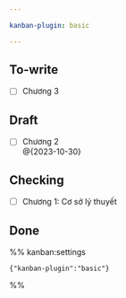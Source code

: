 ```yaml
---

kanban-plugin: basic

---
```


## To-write

- [ ] Chương 3


## Draft

- [ ] Chương 2<br>@{2023-10-30}


## Checking

- [ ] Chương 1: Cơ sở lý thuyết


## Done





%% kanban:settings
```
{"kanban-plugin":"basic"}
```
%%